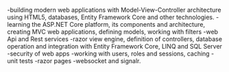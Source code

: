 -building modern web applications with Model-View-Controller architecture using HTML5, databases,
Entity Framework Core and other technologies.
-learning the ASP.NET Core platform, its components and architecture, creating MVC web applications, defining models,
working with filters
-web Api and Rest services
-razor view engine, definition of controllers, database operation and integration with Entity Framework Core, LINQ and SQL Server
-security of web apps
-working with users, roles and sessions, caching
-unit tests
-razor pages
-websocket and signalr.
